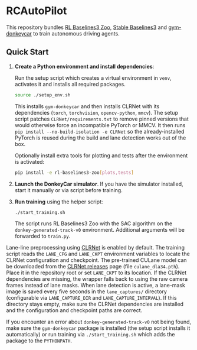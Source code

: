 # RCAutoPilot

This repository bundles [RL Baselines3 Zoo](https://github.com/DLR-RM/rl-baselines3-zoo), [Stable Baselines3](https://github.com/DLR-RM/stable-baselines3) and [gym-donkeycar](https://github.com/tawnkramer/gym-donkeycar) to train autonomous driving agents.

## Quick Start

1. **Create a Python environment and install dependencies**:

   Run the setup script which creates a virtual environment in `venv`, activates
   it and installs all required packages.

   ```bash
   source ./setup_env.sh
   ```

   This installs `gym-donkeycar` and then installs CLRNet with its dependencies
   (`torch`, `torchvision`, `opencv-python`, `mmcv`). The setup script patches
   `CLRNet/requirements.txt` to remove pinned versions that would otherwise
   force an incompatible PyTorch or MMCV. It then runs
   `pip install --no-build-isolation -e CLRNet` so the already-installed
   PyTorch is reused during the build and lane detection works out of the box.

   Optionally install extra tools for plotting and tests after the environment
   is activated:

   ```bash
   pip install -e rl-baselines3-zoo[plots,tests]
   ```

2. **Launch the DonkeyCar simulator**. If you have the simulator installed, start it manually or via script before training.

3. **Run training** using the helper script:

   ```bash
   ./start_training.sh
   ```

   The script runs RL Baselines3 Zoo with the SAC algorithm on the `donkey-generated-track-v0` environment. Additional arguments will be forwarded to `train.py`.

  Lane-line preprocessing using [CLRNet](https://github.com/Turoad/CLRNet) is enabled by default. The training
  script reads the `LANE_CFG` and `LANE_CKPT` environment variables to locate the CLRNet configuration and
  checkpoint. The pre-trained CULane model can be downloaded from the
  [CLRNet releases](https://github.com/Turoad/CLRNet/releases) page (file `culane_dla34.pth`).
  Place it in the repository root or set `LANE_CKPT` to its location. If the CLRNet
  dependencies are missing, the wrapper falls back to using the raw camera frames instead of lane masks.
  When lane detection is active, a lane-mask image is saved every five seconds in the `lane_captures/` directory
  (configurable via `LANE_CAPTURE_DIR` and `LANE_CAPTURE_INTERVAL`). If this directory stays empty, make sure the
  CLRNet dependencies are installed and the configuration and checkpoint paths are correct.

   If you encounter an error about `donkey-generated-track-v0` not being found,
   make sure the `gym-donkeycar` package is installed (the setup script installs
   it automatically) or run training via `./start_training.sh` which adds the
   package to the `PYTHONPATH`.

